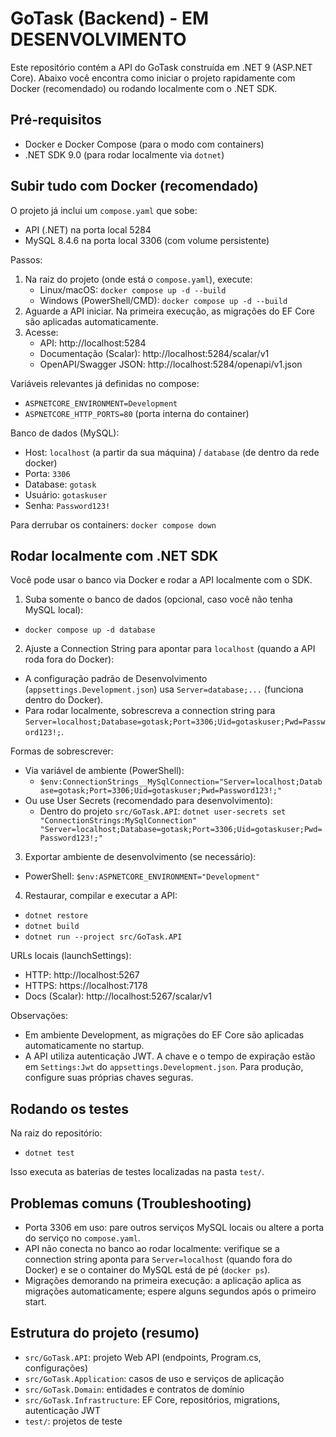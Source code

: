 # GoTask (Backend) - EM DESENVOLVIMENTO

Este repositório contém a API do GoTask construída em .NET 9 (ASP.NET Core). Abaixo você encontra como iniciar o projeto rapidamente com Docker (recomendado) ou rodando localmente com o .NET SDK.

## Pré‑requisitos
- Docker e Docker Compose (para o modo com containers)
- .NET SDK 9.0 (para rodar localmente via `dotnet`)

## Subir tudo com Docker (recomendado)
O projeto já inclui um `compose.yaml` que sobe:
- API (.NET) na porta local 5284
- MySQL 8.4.6 na porta local 3306 (com volume persistente)

Passos:
1. Na raiz do projeto (onde está o `compose.yaml`), execute:
   - Linux/macOS: `docker compose up -d --build`
   - Windows (PowerShell/CMD): `docker compose up -d --build`
2. Aguarde a API iniciar. Na primeira execução, as migrações do EF Core são aplicadas automaticamente.
3. Acesse:
   - API: http://localhost:5284
   - Documentação (Scalar): http://localhost:5284/scalar/v1
   - OpenAPI/Swagger JSON: http://localhost:5284/openapi/v1.json

Variáveis relevantes já definidas no compose:
- `ASPNETCORE_ENVIRONMENT=Development`
- `ASPNETCORE_HTTP_PORTS=80` (porta interna do container)

Banco de dados (MySQL):
- Host: `localhost` (a partir da sua máquina) / `database` (de dentro da rede docker)
- Porta: `3306`
- Database: `gotask`
- Usuário: `gotaskuser`
- Senha: `Password123!`

Para derrubar os containers: `docker compose down`

## Rodar localmente com .NET SDK
Você pode usar o banco via Docker e rodar a API localmente com o SDK.

1) Suba somente o banco de dados (opcional, caso você não tenha MySQL local):
- `docker compose up -d database`

2) Ajuste a Connection String para apontar para `localhost` (quando a API roda fora do Docker):
- A configuração padrão de Desenvolvimento (`appsettings.Development.json`) usa `Server=database;...` (funciona dentro do Docker).
- Para rodar localmente, sobrescreva a connection string para `Server=localhost;Database=gotask;Port=3306;Uid=gotaskuser;Pwd=Password123!;`.

Formas de sobrescrever:
- Via variável de ambiente (PowerShell):
  - `$env:ConnectionStrings__MySqlConnection="Server=localhost;Database=gotask;Port=3306;Uid=gotaskuser;Pwd=Password123!;"`
- Ou use User Secrets (recomendado para desenvolvimento):
  - Dentro do projeto `src/GoTask.API`: `dotnet user-secrets set "ConnectionStrings:MySqlConnection" "Server=localhost;Database=gotask;Port=3306;Uid=gotaskuser;Pwd=Password123!;"`

3) Exportar ambiente de desenvolvimento (se necessário):
- PowerShell: `$env:ASPNETCORE_ENVIRONMENT="Development"`

4) Restaurar, compilar e executar a API:
- `dotnet restore`
- `dotnet build`
- `dotnet run --project src/GoTask.API`

URLs locais (launchSettings):
- HTTP: http://localhost:5267
- HTTPS: https://localhost:7178
- Docs (Scalar): http://localhost:5267/scalar/v1

Observações:
- Em ambiente Development, as migrações do EF Core são aplicadas automaticamente no startup.
- A API utiliza autenticação JWT. A chave e o tempo de expiração estão em `Settings:Jwt` do `appsettings.Development.json`. Para produção, configure suas próprias chaves seguras.

## Rodando os testes
Na raiz do repositório:
- `dotnet test`

Isso executa as baterias de testes localizadas na pasta `test/`.

## Problemas comuns (Troubleshooting)
- Porta 3306 em uso: pare outros serviços MySQL locais ou altere a porta do serviço no `compose.yaml`.
- API não conecta no banco ao rodar localmente: verifique se a connection string aponta para `Server=localhost` (quando fora do Docker) e se o container do MySQL está de pé (`docker ps`).
- Migrações demorando na primeira execução: a aplicação aplica as migrações automaticamente; espere alguns segundos após o primeiro start.

## Estrutura do projeto (resumo)
- `src/GoTask.API`: projeto Web API (endpoints, Program.cs, configurações)
- `src/GoTask.Application`: casos de uso e serviços de aplicação
- `src/GoTask.Domain`: entidades e contratos de domínio
- `src/GoTask.Infrastructure`: EF Core, repositórios, migrations, autenticação JWT
- `test/`: projetos de teste